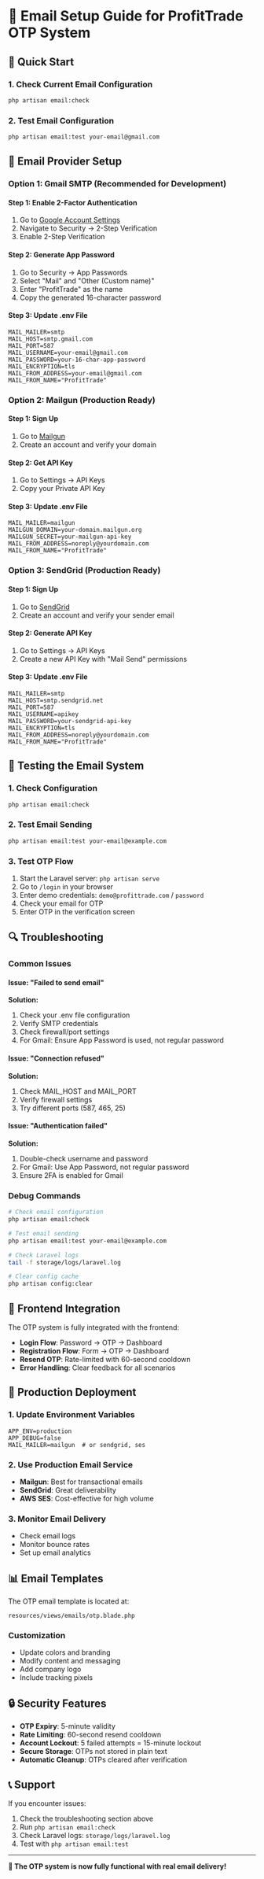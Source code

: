 # 📧 Email Setup Guide for ProfitTrade OTP System

## 🚀 Quick Start

### 1. Check Current Email Configuration
```bash
php artisan email:check
```

### 2. Test Email Configuration
```bash
php artisan email:test your-email@gmail.com
```

## 🔧 Email Provider Setup

### Option 1: Gmail SMTP (Recommended for Development)

#### Step 1: Enable 2-Factor Authentication
1. Go to [Google Account Settings](https://myaccount.google.com/)
2. Navigate to Security → 2-Step Verification
3. Enable 2-Step Verification

#### Step 2: Generate App Password
1. Go to Security → App Passwords
2. Select "Mail" and "Other (Custom name)"
3. Enter "ProfitTrade" as the name
4. Copy the generated 16-character password

#### Step 3: Update .env File
```env
MAIL_MAILER=smtp
MAIL_HOST=smtp.gmail.com
MAIL_PORT=587
MAIL_USERNAME=your-email@gmail.com
MAIL_PASSWORD=your-16-char-app-password
MAIL_ENCRYPTION=tls
MAIL_FROM_ADDRESS=your-email@gmail.com
MAIL_FROM_NAME="ProfitTrade"
```

### Option 2: Mailgun (Production Ready)

#### Step 1: Sign Up
1. Go to [Mailgun](https://www.mailgun.com/)
2. Create an account and verify your domain

#### Step 2: Get API Key
1. Go to Settings → API Keys
2. Copy your Private API Key

#### Step 3: Update .env File
```env
MAIL_MAILER=mailgun
MAILGUN_DOMAIN=your-domain.mailgun.org
MAILGUN_SECRET=your-mailgun-api-key
MAIL_FROM_ADDRESS=noreply@yourdomain.com
MAIL_FROM_NAME="ProfitTrade"
```

### Option 3: SendGrid (Production Ready)

#### Step 1: Sign Up
1. Go to [SendGrid](https://sendgrid.com/)
2. Create an account and verify your sender email

#### Step 2: Generate API Key
1. Go to Settings → API Keys
2. Create a new API Key with "Mail Send" permissions

#### Step 3: Update .env File
```env
MAIL_MAILER=smtp
MAIL_HOST=smtp.sendgrid.net
MAIL_PORT=587
MAIL_USERNAME=apikey
MAIL_PASSWORD=your-sendgrid-api-key
MAIL_ENCRYPTION=tls
MAIL_FROM_ADDRESS=noreply@yourdomain.com
MAIL_FROM_NAME="ProfitTrade"
```

## 🧪 Testing the Email System

### 1. Check Configuration
```bash
php artisan email:check
```

### 2. Test Email Sending
```bash
php artisan email:test your-email@example.com
```

### 3. Test OTP Flow
1. Start the Laravel server: `php artisan serve`
2. Go to `/login` in your browser
3. Enter demo credentials: `demo@profittrade.com` / `password`
4. Check your email for OTP
5. Enter OTP in the verification screen

## 🔍 Troubleshooting

### Common Issues

#### Issue: "Failed to send email"
**Solution:**
1. Check your .env file configuration
2. Verify SMTP credentials
3. Check firewall/port settings
4. For Gmail: Ensure App Password is used, not regular password

#### Issue: "Connection refused"
**Solution:**
1. Check MAIL_HOST and MAIL_PORT
2. Verify firewall settings
3. Try different ports (587, 465, 25)

#### Issue: "Authentication failed"
**Solution:**
1. Double-check username and password
2. For Gmail: Use App Password, not regular password
3. Ensure 2FA is enabled for Gmail

### Debug Commands

```bash
# Check email configuration
php artisan email:check

# Test email sending
php artisan email:test your-email@example.com

# Check Laravel logs
tail -f storage/logs/laravel.log

# Clear config cache
php artisan config:clear
```

## 📱 Frontend Integration

The OTP system is fully integrated with the frontend:

- **Login Flow**: Password → OTP → Dashboard
- **Registration Flow**: Form → OTP → Dashboard
- **Resend OTP**: Rate-limited with 60-second cooldown
- **Error Handling**: Clear feedback for all scenarios

## 🚀 Production Deployment

### 1. Update Environment Variables
```env
APP_ENV=production
APP_DEBUG=false
MAIL_MAILER=mailgun  # or sendgrid, ses
```

### 2. Use Production Email Service
- **Mailgun**: Best for transactional emails
- **SendGrid**: Great deliverability
- **AWS SES**: Cost-effective for high volume

### 3. Monitor Email Delivery
- Check email logs
- Monitor bounce rates
- Set up email analytics

## 📊 Email Templates

The OTP email template is located at:
```
resources/views/emails/otp.blade.php
```

### Customization
- Update colors and branding
- Modify content and messaging
- Add company logo
- Include tracking pixels

## 🔒 Security Features

- **OTP Expiry**: 5-minute validity
- **Rate Limiting**: 60-second resend cooldown
- **Account Lockout**: 5 failed attempts = 15-minute lockout
- **Secure Storage**: OTPs not stored in plain text
- **Automatic Cleanup**: OTPs cleared after verification

## 📞 Support

If you encounter issues:

1. Check the troubleshooting section above
2. Run `php artisan email:check`
3. Check Laravel logs: `storage/logs/laravel.log`
4. Test with `php artisan email:test`

---

**🎯 The OTP system is now fully functional with real email delivery!**
